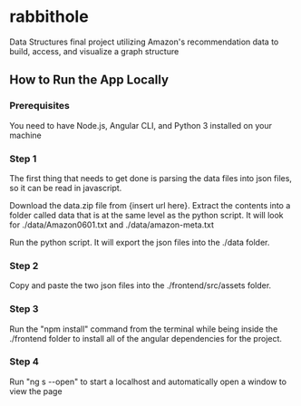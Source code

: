 # rabbithole
Data Structures final project utilizing Amazon's recommendation data to build, access, and visualize a graph structure

## How to Run the App Locally
### Prerequisites
You need to have Node.js, Angular CLI, and Python 3 installed on your machine

### Step 1
The first thing that needs to get done is parsing the data files into json files, so it can be read in javascript.

Download the data.zip file from {insert url here}. Extract the contents into a folder called data that
is at the same level as the python script. It will look for ./data/Amazon0601.txt and ./data/amazon-meta.txt

Run the python script. It will export the json files into the ./data folder.

### Step 2
Copy and paste the two json files into the ./frontend/src/assets folder.

### Step 3
Run the "npm install" command from the terminal while being inside the ./frontend folder to install all of the angular dependencies for the project.

### Step 4
Run "ng s --open" to start a localhost and automatically open a window to view the page